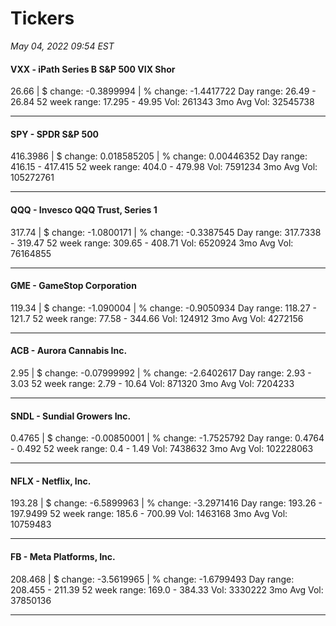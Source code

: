 # Tickers
*May 04, 2022 09:54 EST*

#### VXX - iPath Series B S&P 500 VIX Shor
26.66 | $ change: -0.3899994 | % change: -1.4417722
Day range: 26.49 - 26.84 52 week range: 17.295 - 49.95
Vol: 261343 3mo Avg Vol: 32545738

---

#### SPY - SPDR S&P 500
416.3986 | $ change: 0.018585205 | % change: 0.00446352
Day range: 416.15 - 417.415 52 week range: 404.0 - 479.98
Vol: 7591234 3mo Avg Vol: 105272761

---

#### QQQ - Invesco QQQ Trust, Series 1
317.74 | $ change: -1.0800171 | % change: -0.3387545
Day range: 317.7338 - 319.47 52 week range: 309.65 - 408.71
Vol: 6520924 3mo Avg Vol: 76164855

---

#### GME - GameStop Corporation
119.34 | $ change: -1.090004 | % change: -0.9050934
Day range: 118.27 - 121.7 52 week range: 77.58 - 344.66
Vol: 124912 3mo Avg Vol: 4272156

---

#### ACB - Aurora Cannabis Inc.
2.95 | $ change: -0.07999992 | % change: -2.6402617
Day range: 2.93 - 3.03 52 week range: 2.79 - 10.64
Vol: 871320 3mo Avg Vol: 7204233

---

#### SNDL - Sundial Growers Inc.
0.4765 | $ change: -0.00850001 | % change: -1.7525792
Day range: 0.4764 - 0.492 52 week range: 0.4 - 1.49
Vol: 7438632 3mo Avg Vol: 102228063

---

#### NFLX - Netflix, Inc.
193.28 | $ change: -6.5899963 | % change: -3.2971416
Day range: 193.26 - 197.9499 52 week range: 185.6 - 700.99
Vol: 1463168 3mo Avg Vol: 10759483

---

#### FB - Meta Platforms, Inc.
208.468 | $ change: -3.5619965 | % change: -1.6799493
Day range: 208.455 - 211.39 52 week range: 169.0 - 384.33
Vol: 3330222 3mo Avg Vol: 37850136

---


